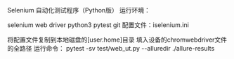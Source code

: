 Selenium 自动化测试程序（Python版） 运行环境：

selenium web driver
python3
pytest
git
配置文件：iselenium.ini

将配置文件复制到本地磁盘的[user.home]目录
填入设备的chromwebdriver文件的全路径
运行命令： pytest -sv test/web_ut.py --alluredir ./allure-results